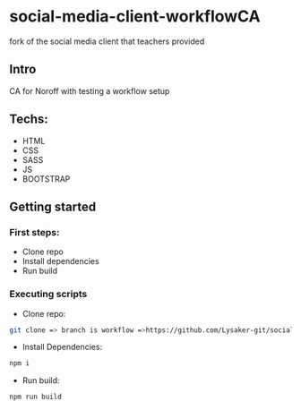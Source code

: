 # social-media-client-workflowCA
fork of the social media client that teachers provided

## Intro
CA for Noroff with testing a workflow setup

## Techs: 
- HTML
- CSS
- SASS
- JS
- BOOTSTRAP

## Getting started

### First steps: 
* Clone repo
* Install dependencies
* Run build

### Executing scripts

* Clone repo: 
```bash
git clone => branch is workflow =>https://github.com/Lysaker-git/social-media-client-workflowCA.git
```
* Install Dependencies:
```bash
npm i
```
* Run build:
```bash
npm run build
```
